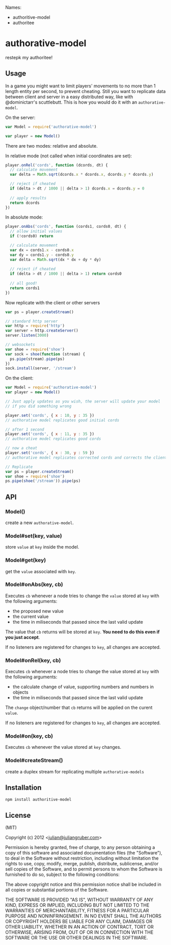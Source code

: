 Names:

* authoritive-model
* authoritee

# authorative-model

restepk my authoritee!

## Usage

In a game you might want to limit players' movements to no more than 1 length
entity per second, to prevent cheating. Still you want to replicate data
between client and server in a easy distributed way, like with @dominictarr's
scuttlebutt. This is how you would do it with an `authorative-model`.

On the server:

```javascript
var Model = require('authorative-model')

var player = new Model()
```
There are two modes: relative and absolute.

In relative mode (not called when initial coordinates are set):

```js
player.onRel('cords', function (dcords, dt) {
  // calculate movement
  var delta = Math.sqrt(dcords.x * dcords.x, dcords.y * dcords.y)

  // reject if cheated
  if (delta > dt / 1000 || delta > 1) dcords.x = dcords.y = 0
  
  // apply results
  return dcords
})

```
In absolute mode:

```js
player.onAbs('cords', function (cords1, cords0, dt) {
  // allow initial values
  if (!cords0) return

  // calculate movement
  var dx = cords1.x - cords0.x
  var dy = cords1.y - cords0.y
  var delta = Math.sqrt(dx * dx + dy * dy)
  
  // reject if cheated
  if (delta > dt / 1000 || delta > 1) return cords0
  
  // all good!
  return cords1
})
```

Now replicate with the client or other servers

```js
var ps = player.createStream()

// standard http server
var http = require('http')
var server = http.createServer()
server.listen(3000)

// websockets
var shoe = require('shoe')
var sock = shoe(function (stream) {
  ps.pipe(stream).pipe(ps)
})
sock.install(server, '/stream')
```
On the client:

```javascript
var Model = require('authorative-model')
var player = new Model()

// Just apply updates as you wish, the server will update your model
// if you did something wrong

player.set('cords', { x : 10, y : 35 })
// authorative model replicates good initial cords

// after 1 second
player.set('cords', { x : 11, y : 35 })
// authorative model replicates good cords

// now a cheat
player.set('cords', { x : 30, y : 59 })
// authorative model replicates corrected cords and corrects the client

// Replicate
var ps = player.createStream()
var shoe = require('shoe')
ps.pipe(shoe('/stream')).pipe(ps)
```

## API

### Model()

create a new `authorative-model`.

### Model#set(key, value)

store `value` at `key` inside the model.

### Model#get(key)

get the `value` associated with `key`.

### Model#onAbs(key, cb)

Executes `cb` whenever a node tries to change the `value` stored at `key` with
the following arguments:

* the proposed new value
* the current value
* the time in miliseconds that passed since the last valid update

The value that `cb` returns will be stored at `key`. __You need to do this
even if you just accept__.

If no listeners are registered for changes to `key`, all changes are accepted.

### Model#onRel(key, cb)

Executes `cb` whenever a node tries to change the value stored at `key` with
the following arguments:

* the calculate change of value, supporting numbers and numbers in objects
* the time in miliseconds that passed since the last valid update

The `change` object/number that `cb` returns will be applied on the curent
`value`.

If no listeners are registered for changes to `key`, all changes are accepted.

### Model#on(key, cb)

Executes `cb` whenever the value stored at `key` changes.

### Model#createStream()

create a duplex stream for replicating multiple `authorative-models`

## Installation

```bash
npm install authoritive-model
```

## License

(MIT)

Copyright (c) 2012 &lt;julian@juliangruber.com&gt;

Permission is hereby granted, free of charge, to any person obtaining a copy of
this software and associated documentation files (the "Software"), to deal in
the Software without restriction, including without limitation the rights to
use, copy, modify, merge, publish, distribute, sublicense, and/or sell copies of
the Software, and to permit persons to whom the Software is furnished to do so,
subject to the following conditions:

The above copyright notice and this permission notice shall be included in all
copies or substantial portions of the Software.

THE SOFTWARE IS PROVIDED "AS IS", WITHOUT WARRANTY OF ANY KIND, EXPRESS OR
IMPLIED, INCLUDING BUT NOT LIMITED TO THE WARRANTIES OF MERCHANTABILITY,
FITNESS FOR A PARTICULAR PURPOSE AND NONINFRINGEMENT. IN NO EVENT SHALL THE
AUTHORS OR COPYRIGHT HOLDERS BE LIABLE FOR ANY CLAIM, DAMAGES OR OTHER
LIABILITY, WHETHER IN AN ACTION OF CONTRACT, TORT OR OTHERWISE, ARISING FROM,
OUT OF OR IN CONNECTION WITH THE SOFTWARE OR THE USE OR OTHER DEALINGS IN THE
SOFTWARE.
